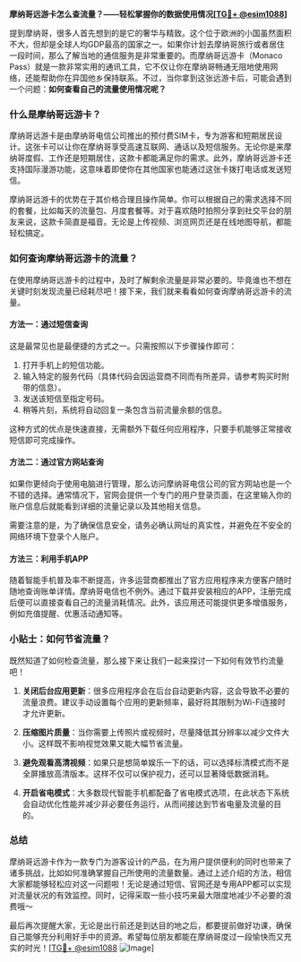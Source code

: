 **摩纳哥远游卡怎么查流量？——轻松掌握你的数据使用情况[[TG💪+ @esim1088](https://t.me/s/esim1088)]**

提到摩纳哥，很多人首先想到的是它的奢华与精致。这个位于欧洲的小国虽然面积不大，但却是全球人均GDP最高的国家之一。如果你计划去摩纳哥旅行或者居住一段时间，那么了解当地的通信服务是非常重要的。而摩纳哥远游卡（Monaco Pass）就是一款非常实用的通讯工具，它不仅让你在摩纳哥畅通无阻地使用网络，还能帮助你在异国他乡保持联系。不过，当你拿到这张远游卡后，可能会遇到一个问题：**如何查看自己的流量使用情况呢？**

### 什么是摩纳哥远游卡？

摩纳哥远游卡是由摩纳哥电信公司推出的预付费SIM卡，专为游客和短期居民设计。这张卡可以让你在摩纳哥享受高速互联网、通话以及短信服务。无论你是来摩纳哥度假、工作还是短期居住，这款卡都能满足你的需求。此外，摩纳哥远游卡还支持国际漫游功能，这意味着即使你在其他国家也能通过这张卡拨打电话或发送短信。

摩纳哥远游卡的优势在于其价格合理且操作简单。你可以根据自己的需求选择不同的套餐，比如每天的流量包、月度套餐等。对于喜欢随时拍照分享到社交平台的朋友来说，这款卡简直是福音。无论是上传视频、浏览网页还是在线地图导航，都能轻松搞定。

### 如何查询摩纳哥远游卡的流量？

在使用摩纳哥远游卡的过程中，及时了解剩余流量是非常必要的。毕竟谁也不想在关键时刻发现流量已经耗尽吧！接下来，我们就来看看如何查询摩纳哥远游卡的流量。

#### 方法一：通过短信查询

这是最常见也是最便捷的方式之一。只需按照以下步骤操作即可：

1. 打开手机上的短信功能。
2. 输入特定的服务代码（具体代码会因运营商不同而有所差异，请参考购买时附带的信息）。
3. 发送该短信至指定号码。
4. 稍等片刻，系统将自动回复一条包含当前流量余额的信息。

这种方式的优点是快速直接，无需额外下载任何应用程序，只要手机能够正常接收短信即可完成操作。

#### 方法二：通过官方网站查询

如果你更倾向于使用电脑进行管理，那么访问摩纳哥电信公司的官方网站也是一个不错的选择。通常情况下，官网会提供一个专门的用户登录页面，在这里输入你的账户信息后就能看到详细的流量记录以及其他相关信息。

需要注意的是，为了确保信息安全，请务必确认网址的真实性，并避免在不安全的网络环境下登录个人账户。

#### 方法三：利用手机APP

随着智能手机普及率不断提高，许多运营商都推出了官方应用程序来方便客户随时随地查询账单详情。摩纳哥电信也不例外。通过下载并安装相应的APP，注册完成后便可以直接查看自己的流量消耗情况。此外，该应用还可能提供更多增值服务，例如充值提醒、优惠活动通知等。

### 小贴士：如何节省流量？

既然知道了如何检查流量，那么接下来让我们一起来探讨一下如何有效节约流量吧！

1. **关闭后台应用更新**：很多应用程序会在后台自动更新内容，这会导致不必要的流量浪费。建议手动设置每个应用的更新频率，最好将其限制为Wi-Fi连接时才允许更新。
   
2. **压缩图片质量**：当你需要上传照片或视频时，尽量降低其分辨率以减少文件大小。这样既不影响视觉效果又能大幅节省流量。
   
3. **避免观看高清视频**：如果只是想简单娱乐一下的话，可以选择标清模式而不是全屏播放高清版本。这样不仅可以保护视力，还可以显著降低数据消耗。

4. **开启省电模式**：大多数现代智能手机都配备了省电模式选项，在此状态下系统会自动优化性能并减少非必要任务运行，从而间接达到节省电量及流量的目的。

### 总结

摩纳哥远游卡作为一款专门为游客设计的产品，在为用户提供便利的同时也带来了诸多挑战，比如如何准确掌握自己所使用的流量数量。通过上述介绍的方法，相信大家都能够轻松应对这一问题啦！无论是通过短信、官网还是专用APP都可以实现对流量状况的有效监控。同时，记得采取一些小技巧来最大限度地减少不必要的浪费哦～

最后再次提醒大家，无论是出行前还是到达目的地之后，都要提前做好功课，确保自己能够充分利用好手中的资源。希望每位朋友都能在摩纳哥度过一段愉快而又充实的时光！[[TG💪+ @esim1088](https://t.me/s/esim1088) ![Image](https://i.postimg.cc/4NQfJmqS/Snipaste-2025-05-13-00-14-12.png)]